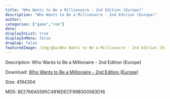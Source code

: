 ```yaml
---
title: "Who Wants to Be a Millionaire - 2nd Edition (Europe)"
description: "Who Wants to Be a Millionaire - 2nd Edition (Europe)"
author: 
categories: ["game","rom"]
date: 
displayInList: true
displayInMenu: false
dropCap: false
featuredImage: /img/gba/Who Wants to Be a Millionaire - 2nd Edition [Europe].jpg
---
```


Description: Who Wants to Be a Millionaire - 2nd Edition (Europe)

Download: <a style="text-decoration:underline;" href="https://mega.nz/#!KTQCQCqT!7o_7dtYTz6fDMyW1KnFYhs4gfXzSB_9PFmFzK_4VYpw" target = "_blank" rel = "nofollow" > Who Wants to Be a Millionaire - 2nd Edition (Europe)</a>

Size: 4194304

MD5: 8E2766A5595C4916DECF99B300583D16

